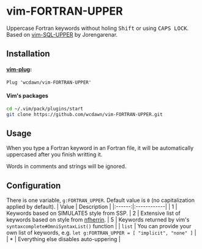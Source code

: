 # vim-FORTRAN-UPPER

Uppercase Fortran keywords without holing <kbd>Shift</kbd> or using <kbd>CAPS LOCK</kbd>.
Based on [vim-SQL-UPPER](https://github.com/Jorengarenar/vim-SQL-UPPER) by Jorengarenar.

## Installation


#### [vim-plug](https://github.com/junegunn/vim-plug):
```vim
Plug 'wcdawn/vim-FORTRAN-UPPER'
```

#### Vim's packages
```bash
cd ~/.vim/pack/plugins/start
git clone https://github.com/wcdawn/vim-FORTRAN-UPPER.git
```

## Usage

When you type a Fortran keyword in an Fortran file, it will be automatically uppercased after you finish writting it.

Words in comments and strings will be ignored.

## Configuration

There is one variable, `g:FORTRAN_UPPER`. Default value is `0` (no capitalization applied by default).
|  Value | Description |
|:------:|:------------|
|    1   | Keywords based on SIMULATE5 style from SSP.
|    2   | Extensive list of keywords based on style from [nfherrin](https://github.com/nfherrin).
|    5   | Keywords returned by vim's `syntaxcomplete#OmniSyntaxList()` function |
| `list` | You can provide your own list of keywords, e.g. `let g:FORTRAN_UPPER = [ "implicit", "none" ]` |
|    *   | Everything else disables auto-uppering |


